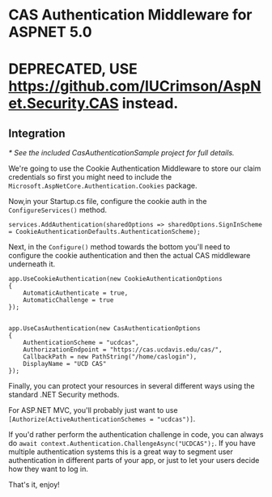 # CAS Authentication Middleware for ASPNET 5.0

# DEPRECATED, USE https://github.com/IUCrimson/AspNet.Security.CAS instead.

## Integration
_* See the included CasAuthenticationSample project for full details._

We're going to use the Cookie Authentication Middleware to store our claim credentials so first you might need to include the `Microsoft.AspNetCore.Authentication.Cookies` package.

Now,in your Startup.cs file, configure the cookie auth in the `ConfigureServices()` method.

    services.AddAuthentication(sharedOptions => sharedOptions.SignInScheme = CookieAuthenticationDefaults.AuthenticationScheme);

Next, in the `Configure()` method towards the bottom you'll need to configure the cookie authentication and then the actual CAS middleware underneath it.


    app.UseCookieAuthentication(new CookieAuthenticationOptions
    {
        AutomaticAuthenticate = true,
        AutomaticChallenge = true
    });


    app.UseCasAuthentication(new CasAuthenticationOptions
    {
        AuthenticationScheme = "ucdcas",
        AuthorizationEndpoint = "https://cas.ucdavis.edu/cas/",
        CallbackPath = new PathString("/home/caslogin"),
        DisplayName = "UCD CAS"
    });

Finally, you can protect your resources in several different ways using the standard .NET Security methods.

For ASP.NET MVC, you'll probably just want to use `[Authorize(ActiveAuthenticationSchemes = "ucdcas")]`.

If you'd rather perform the authentication challenge in code, you can always do `await context.Authentication.ChallengeAsync("UCDCAS");`.  If you have multiple authentication systems this is a great way to segment user authentication in different parts of your app, or just to let your users decide how they want to log in.

That's it, enjoy!
